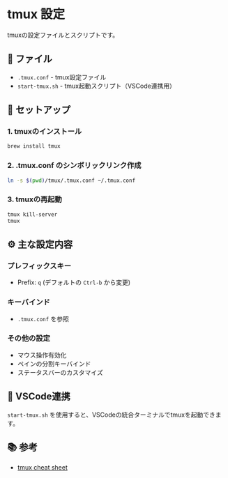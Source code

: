 # tmux 設定

tmuxの設定ファイルとスクリプトです。

## 📄 ファイル

- `.tmux.conf` - tmux設定ファイル
- `start-tmux.sh` - tmux起動スクリプト（VSCode連携用）

## 🚀 セットアップ

### 1. tmuxのインストール

```bash
brew install tmux
```

### 2. .tmux.conf のシンボリックリンク作成

```bash
ln -s $(pwd)/tmux/.tmux.conf ~/.tmux.conf
```

### 3. tmuxの再起動

```bash
tmux kill-server
tmux
```

## ⚙️ 主な設定内容

### プレフィックスキー

- Prefix: `q` (デフォルトの `Ctrl-b` から変更)

### キーバインド

- `.tmux.conf` を参照

### その他の設定

- マウス操作有効化
- ペインの分割キーバインド
- ステータスバーのカスタマイズ

## 📝 VSCode連携

`start-tmux.sh` を使用すると、VSCodeの統合ターミナルでtmuxを起動できます。

## 📚 参考

- [tmux cheat sheet](https://tmuxcheatsheet.com/)
